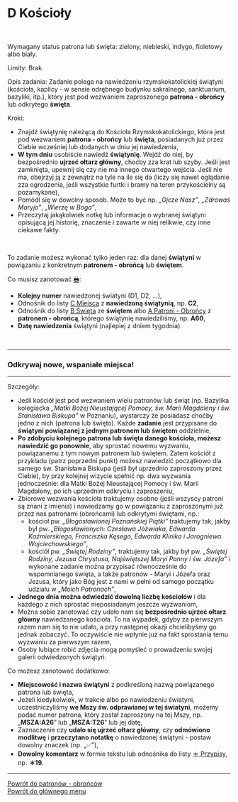 # <span class="status status-list"><span class="status status-list">D</span> Kościoły</span>
<br />

<span class="status status-title">Wymagany status patrona lub święta:</span> <span class="status status-green">zielony</span>, <span class="status status-blue">niebieski</span>, <span class="status status-indigo">indygo</span>, <span class="status status-violet">fioletowy</span> albo <span class="status status-white">biały</span>.
<br />

<span class="status status-title">Limity:</span> Brak.
<br />

<span class="status status-title">Opis zadania:</span> Zadanie polega na nawiedzeniu rzymskokatolickiej świątyni (kościoła, kaplicy - w sensie odrębnego budynku sakralnego, sanktuarium, bazyliki, itp.), który jest pod wezwaniem zaproszonego **patrona - obrońcy** lub odkrytego **święta**.
<br />

<span class="status status-title">Kroki:</span>
- Znajdź świątynię należącą do Kościoła Rzymskokatolickiego, która jest pod wezwaniem **patrona - obrońcy** lub **święta**, posiadanych już przez Ciebie wcześniej lub dodanych w dniu jej nawiedzenia,
- **W tym dniu** osobiście nawiedź **świątynię**. Wejdź do niej, by bezpośrednio **ujrzeć ołtarz główny**, choćby zza krat lub szyby. Jeśli jest zamknięta, upewnij się czy nie ma innego otwartego wejścia. Jeśli nie ma, obejrzyj ją z zewnątrz na tyle na ile się da (liczy się nawet oglądanie zza ogrodzenia, jeśli wszystkie furtki i bramy na teren przykościelny są pozamykane),
- Pomódl się w dowolny sposób. Może to być np. _„Ojcze Nasz”_, _„Zdrowaś Maryjo”_, _„Wierzę w Boga”_,
- Przeczytaj jakąkolwiek notkę lub informacje o wybranej świątyni opisującą jej historię, znaczenie i zawarte w niej relikwie, czy inne ciekawe fakty.
<br />

<span class="status status-title">To zadanie możesz wykonać tylko jeden raz:</span> dla danej **świątyni** w powiązaniu z konkretnym **patronem - obrońcą** lub **świętem**.
<br />

<span class="status status-title">Co musisz zanotować [🖶](wszystkie_materialy_do_pobrania.md#koscioly):</span>
- **Kolejny numer** nawiedzonej światyni (D1, D2, ...),
- Odnośnik do listy [<span class="status status-list"><span class="status status-list">C</span> Miejsca</span>](miejsca.md) z **nawiedzoną świątynią**, np. **C2**,
- Odnośnik do listy [<span class="status status-list"><span class="status status-white">B</span> Święta</span>](swieta.md) ze **świętem** albo [<span class="status status-list"><span class="status status-blue">A</span> Patroni - Obrońcy</span>](patroni_obroncy.md) z **patronem - obrońcą**, którego świątynię nawiedziliśmy, np. **A60**,
- **Datę nawiedzenia** świątyni (najlepiej z dniem tygodnia).
<br />

---
### <div class="colored centered">Odkrywaj nowe, wspaniałe miejsca!</div>

---
<span class="status status-title">Szczegóły:</span>
- Jeśli kościół jest pod wezwaniem wielu patronów lub świąt (np. Bazylika kolegiacka _„Matki Bożej Nieustającej Pomocy, św. Marii Magdaleny i św. Stanisława Biskupa”_ w Poznaniu), wystarczy że posiadasz choćby jedno z nich (patrona lub święto). Każde **zadanie** jest przypisane do **świątyni powiązanej z jednym patronem lub świętem** oddzielnie,
- **Po zdobyciu kolejnego patrona lub święta danego kościoła, możesz nawiedzić go ponownie**, aby sprostać nowemu wyzwaniu, powiązanemu z tym nowym patronem lub świętem. Zatem kościół z przykładu (patrz poprzedni punkt) możesz nawiedzić początkowo dla samego św. Stanisława Biskupa (jeśli był uprzednio zaproszony przez Ciebie), by przy kolejnej wizycie spełnić np. dwa wyzwania jednocześnie: dla Matki Bożej Nieustającej Pomocy i św. Marii Magdaleny, po ich uprzednim odkryciu i zaproszeniu,
- Zbiorowe wezwania kościoła traktujemy osobno (jeśli wszyscy patroni są znani z imienia) i nawiedzamy go w powiązaniu z zaproszonymi już przez nas patronami (obrońcami) lub odkrytymi świętami, np.:
  - kościoł pw. _„Błogosławionej Poznańskiej Piątki”_ traktujemy tak, jakby był pw. _„Błogosławionych: Czesława Jóźwiaka, Edwarda Kaźmierskiego, Franciszka Kęsego, Edwarda Klinika i Jarogniewa Wojciechowskiego”_,
  - kościół pw. _„Świętej Rodziny”_, traktujemy tak, jakby był pw. _„Świętej Rodziny, Jezusa Chrystusa, Najświętszej Maryi Panny i św. Józefa”_ i wykonane zadanie można przypisać równocześnie do wspomnianego święta, a także patronów - Maryi i Józefa oraz Jezusa, który jako Bóg jest z nami w pełni od samego początku udziału w _„Moich Patronach”_,
- **Jednego dnia można odwiedzić dowolną liczbę kościołów** i dla każdego z nich sprostać nieposiadanym jeszcze wyzwaniom,
- Można sobie zanotować czy udało nam się **bezpośrednio ujrzeć ołtarz główny** nawiedzanego kościoła. To na wypadek, gdyby za pierwszym razem nam się to nie udało, a przy następnej okazji chcielibyśmy go jednak zobaczyć. To oczywiście nie wpłynie już na fakt sprostania temu wyzwaniu za pierwszym razem,
- Osoby lubiące robić zdjęcia mogą pomyśleć o prowadzeniu swojej galerii odwiedzonych świątyń.

<span class="status status-title">Co możesz zanotować dodatkowo:</span>
- **Miejscowość i nazwa świątyni** z podkreśloną nazwą powiązanego patrona lub święta,
- Jeżeli kiedykolwiek, w trakcie albo po nawiedzeniu światyni, uczestniczyliśmy **we Mszy św. odprawianej w tej światyni**, możemy podać numer patrona, który został zaproszony na tej Mszy, np. „**MSZA:A26**” lub „**MSZA:T26**” lub jej datę,
- Zaznaczenie czy **udało się ujrzeć ołtarz główny**, czy **odmówiono modlitwę** i **przeczytano notatkę** o nawiedzonej świątyni - postaw dowolny znaczek (np. „✅”),
- **Dowolny komentarz** w formie tekstu lub odnośnika do listy [<span class="status status-list"><span class="status status-list">＊</span> Przypisy</span>](przypisy.md), np. **＊19**.

---
[Powrót do patronów - obrońców](patroni_obroncy.md)  
[Powrót do głównego menu](index.md)
